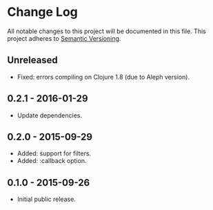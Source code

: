 # Change Log

All notable changes to this project will be documented in this file.
This project adheres to [Semantic Versioning](http://semver.org/).

## Unreleased

- Fixed: errors compiling on Clojure 1.8 (due to Aleph version).

## 0.2.1 - 2016-01-29

- Update dependencies.

## 0.2.0 - 2015-09-29

- Added: support for filters.
- Added: :callback option.

## 0.1.0 - 2015-09-26

- Initial public release.
